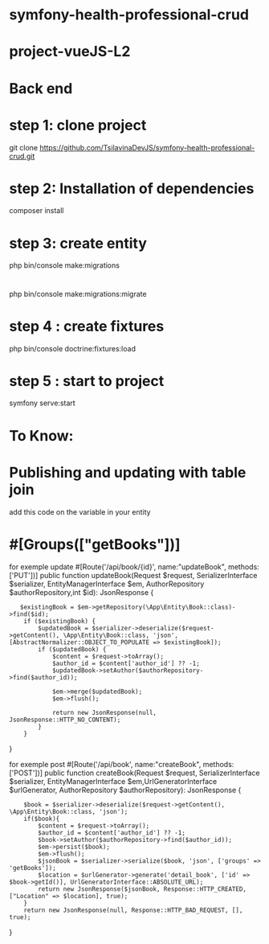 # symfony-health-professional-crud

# project-vueJS-L2

# Back end

# step 1: clone project

git clone https://github.com/TsilavinaDevJS/symfony-health-professional-crud.git

# step 2: Installation of dependencies

composer install

# step 3: create entity

php bin/console make:migrations

#

php bin/console make:migrations:migrate

# step 4 : create fixtures

php bin/console doctrine:fixtures:load

# step 5 : start to project

symfony serve:start

# To Know:

# Publishing and updating with table join

add this code on the variable in your entity

# #[Groups(["getBooks"])]

for exemple update
#[Route('/api/book/{id}', name:"updateBook", methods: ['PUT'])]
public function updateBook(Request $request, SerializerInterface $serializer, EntityManagerInterface $em, AuthorRepository $authorRepository,int $id): JsonResponse
{

       $existingBook = $em->getRepository(\App\Entity\Book::class)->find($id);
        if ($existingBook) {
            $updatedBook = $serializer->deserialize($request->getContent(), \App\Entity\Book::class, 'json', [AbstractNormalizer::OBJECT_TO_POPULATE => $existingBook]);
            if ($updatedBook) {
                $content = $request->toArray();
                $author_id = $content['author_id'] ?? -1;
                $updatedBook->setAuthor($authorRepository->find($author_id));

                $em->merge($updatedBook);
                $em->flush();

                return new JsonResponse(null, JsonResponse::HTTP_NO_CONTENT);
            }
        }

}

for exemple post
#[Route('/api/book', name:"createBook", methods: ['POST'])]
public function createBook(Request $request, SerializerInterface $serializer, EntityManagerInterface $em,UrlGeneratorInterface $urlGenerator, AuthorRepository $authorRepository): JsonResponse
{

        $book = $serializer->deserialize($request->getContent(), \App\Entity\Book::class, 'json');
        if($book){
            $content = $request->toArray();
            $author_id = $content['author_id'] ?? -1;
            $book->setAuthor($authorRepository->find($author_id));
            $em->persist($book);
            $em->flush();
            $jsonBook = $serializer->serialize($book, 'json', ['groups' => 'getBooks']);
            $location = $urlGenerator->generate('detail_book', ['id' => $book->getId()], UrlGeneratorInterface::ABSOLUTE_URL);
            return new JsonResponse($jsonBook, Response::HTTP_CREATED, ["Location" => $location], true);
        }
        return new JsonResponse(null, Response::HTTP_BAD_REQUEST, [], true);

}
